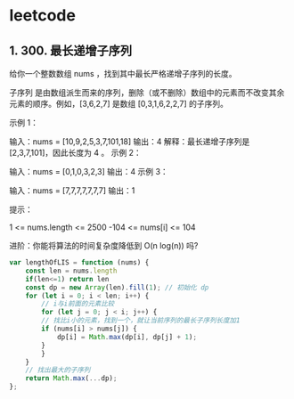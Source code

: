 # leetcode

## 1. 300. 最长递增子序列

给你一个整数数组 nums ，找到其中最长严格递增子序列的长度。

子序列 是由数组派生而来的序列，删除（或不删除）数组中的元素而不改变其余元素的顺序。例如，[3,6,2,7] 是数组 [0,3,1,6,2,2,7] 的子序列。

示例 1：

输入：nums = [10,9,2,5,3,7,101,18]
输出：4
解释：最长递增子序列是 [2,3,7,101]，因此长度为 4 。
示例 2：

输入：nums = [0,1,0,3,2,3]
输出：4
示例 3：

输入：nums = [7,7,7,7,7,7,7]
输出：1

提示：

1 <= nums.length <= 2500
-104 <= nums[i] <= 104

进阶：你能将算法的时间复杂度降低到 O(n log(n)) 吗?

```js
var lengthOfLIS = function (nums) {
    const len = nums.length
    if(len<=1) return len
    const dp = new Array(len).fill(1); // 初始化 dp
    for (let i = 0; i < len; i++) {
        // i与i前面的元素比较
        for (let j = 0; j < i; j++) {
        // 找比i小的元素，找到一个，就让当前序列的最长子序列长度加1
        if (nums[i] > nums[j]) {
            dp[i] = Math.max(dp[i], dp[j] + 1);
        }
        }
    }
    // 找出最大的子序列
    return Math.max(...dp);
};
```
